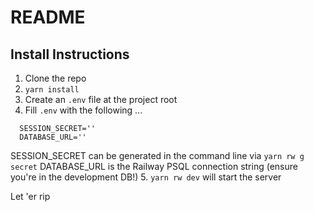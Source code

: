 # README

## Install Instructions

1. Clone the repo
2. `yarn install`
3. Create an `.env` file at the project root
4. Fill `.env` with the following ...
  ```
    SESSION_SECRET=''
    DATABASE_URL=''

  ```
  SESSION_SECRET can be generated in the command line via `yarn rw g secret`
  DATABASE_URL is the Railway PSQL connection string (ensure you're in the development DB!)
5. `yarn rw dev` will start the server

Let 'er rip
